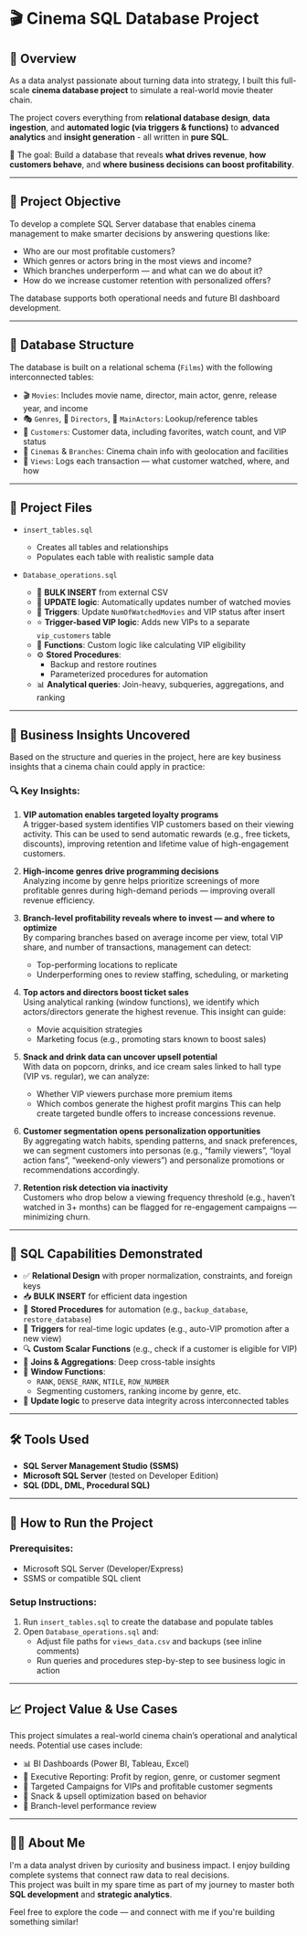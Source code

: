 # 🎬 Cinema SQL Database Project

## 📌 Overview  
As a data analyst passionate about turning data into strategy, I built this full-scale **cinema database project** to simulate a real-world movie theater chain.

The project covers everything from **relational database design**, **data ingestion**, and **automated logic (via triggers & functions)** to **advanced analytics** and **insight generation** - all written in **pure SQL**.

🎯 The goal: Build a database that reveals **what drives revenue**, **how customers behave**, and **where business decisions can boost profitability**.

---

## 🎯 Project Objective  
To develop a complete SQL Server database that enables cinema management to make smarter decisions by answering questions like:

- Who are our most profitable customers?
- Which genres or actors bring in the most views and income?
- Which branches underperform — and what can we do about it?
- How do we increase customer retention with personalized offers?

The database supports both operational needs and future BI dashboard development.

---

## 🧱 Database Structure

The database is built on a relational schema (`Films`) with the following interconnected tables:

- 🎬 `Movies`: Includes movie name, director, main actor, genre, release year, and income  
- 🎭 `Genres`, 🎥 `Directors`, 👤 `MainActors`: Lookup/reference tables  
- 👥 `Customers`: Customer data, including favorites, watch count, and VIP status  
- 🏢 `Cinemas` & `Branches`: Cinema chain info with geolocation and facilities  
- 🍿 `Views`: Logs each transaction — what customer watched, where, and how

---

## 📂 Project Files

- `insert_tables.sql`  
  - Creates all tables and relationships  
  - Populates each table with realistic sample data

- `Database_operations.sql`  
  - 💾 **BULK INSERT** from external CSV  
  - 🔄 **UPDATE logic**: Automatically updates number of watched movies  
  - 🎯 **Triggers**: Update `NumOfWatchedMovies` and VIP status after insert  
  - ⭐ **Trigger-based VIP logic**: Adds new VIPs to a separate `vip_customers` table  
  - 🧮 **Functions**: Custom logic like calculating VIP eligibility  
  - ⚙️ **Stored Procedures**:  
    - Backup and restore routines  
    - Parameterized procedures for automation  
  - 📊 **Analytical queries**: Join-heavy, subqueries, aggregations, and ranking

---

## 🧠 Business Insights Uncovered

Based on the structure and queries in the project, here are key business insights that a cinema chain could apply in practice:

### 🔍 Key Insights:

1. **VIP automation enables targeted loyalty programs**  
   A trigger-based system identifies VIP customers based on their viewing activity. This can be used to send automatic rewards (e.g., free tickets, discounts), improving retention and lifetime value of high-engagement customers.

2. **High-income genres drive programming decisions**  
   Analyzing income by genre helps prioritize screenings of more profitable genres during high-demand periods — improving overall revenue efficiency.

3. **Branch-level profitability reveals where to invest — and where to optimize**  
   By comparing branches based on average income per view, total VIP share, and number of transactions, management can detect:
   - Top-performing locations to replicate
   - Underperforming ones to review staffing, scheduling, or marketing

4. **Top actors and directors boost ticket sales**  
   Using analytical ranking (window functions), we identify which actors/directors generate the highest revenue. This insight can guide:
   - Movie acquisition strategies
   - Marketing focus (e.g., promoting stars known to boost sales)

5. **Snack and drink data can uncover upsell potential**  
   With data on popcorn, drinks, and ice cream sales linked to hall type (VIP vs. regular), we can analyze:
   - Whether VIP viewers purchase more premium items
   - Which combos generate the highest profit margins
   This can help create targeted bundle offers to increase concessions revenue.

6. **Customer segmentation opens personalization opportunities**  
   By aggregating watch habits, spending patterns, and snack preferences, we can segment customers into personas (e.g., “family viewers”, “loyal action fans”, “weekend-only viewers”) and personalize promotions or recommendations accordingly.

7. **Retention risk detection via inactivity**  
   Customers who drop below a viewing frequency threshold (e.g., haven’t watched in 3+ months) can be flagged for re-engagement campaigns — minimizing churn.


---

## 🧪 SQL Capabilities Demonstrated

- ✅ **Relational Design** with proper normalization, constraints, and foreign keys  
- 📥 **BULK INSERT** for efficient data ingestion  
- 🧠 **Stored Procedures** for automation (e.g., `backup_database`, `restore_database`)  
- 🔁 **Triggers** for real-time logic updates (e.g., auto-VIP promotion after a new view)  
- 🔍 **Custom Scalar Functions** (e.g., check if a customer is eligible for VIP)  
- 🧩 **Joins & Aggregations**: Deep cross-table insights  
- 🧱 **Window Functions**:  
  - `RANK`, `DENSE_RANK`, `NTILE`, `ROW_NUMBER`  
  - Segmenting customers, ranking income by genre, etc.  
- 🧼 **Update logic** to preserve data integrity across interconnected tables

---

## 🛠 Tools Used

- **SQL Server Management Studio (SSMS)**  
- **Microsoft SQL Server** (tested on Developer Edition)  
- **SQL (DDL, DML, Procedural SQL)**

---

## 🚀 How to Run the Project

### Prerequisites:
- Microsoft SQL Server (Developer/Express)
- SSMS or compatible SQL client

### Setup Instructions:

1. Run `insert_tables.sql` to create the database and populate tables  
2. Open `Database_operations.sql` and:
   - Adjust file paths for `views_data.csv` and backups (see inline comments)  
   - Run queries and procedures step-by-step to see business logic in action

---

## 📈 Project Value & Use Cases

This project simulates a real-world cinema chain’s operational and analytical needs. Potential use cases include:

- 📊 BI Dashboards (Power BI, Tableau, Excel)  
- 🧠 Executive Reporting: Profit by region, genre, or customer segment  
- 🎯 Targeted Campaigns for VIPs and profitable customer segments  
- 🍿 Snack & upsell optimization based on behavior  
- 📍 Branch-level performance review

---

## 🙋‍♂️ About Me

I'm a data analyst driven by curiosity and business impact. I enjoy building complete systems that connect raw data to real decisions.  
This project was built in my spare time as part of my journey to master both **SQL development** and **strategic analytics**.

Feel free to explore the code — and connect with me if you're building something similar!
